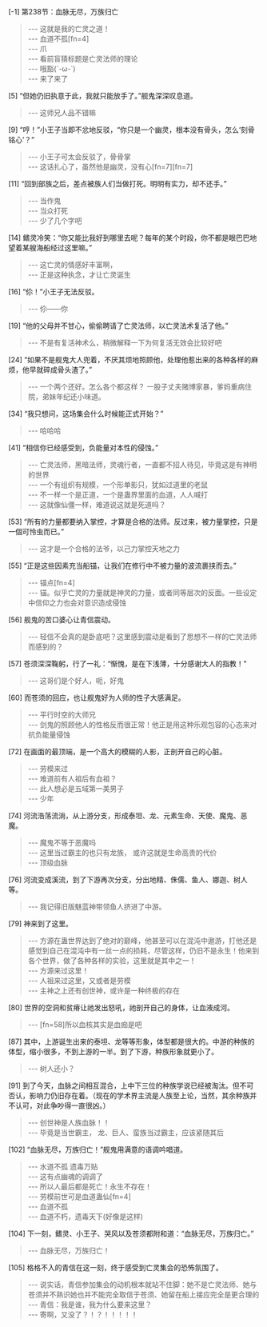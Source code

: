 
[-1] 第238节：血脉无尽，万族归亡
>--- 这就是我的亡灵之道！<br>
>--- 血道不孤[fn=4]<br>
>--- 爪<br>
>--- 看前盲猜标题是亡灵法师的理论<br>
>--- 哦豁(´-ω-`)<br>
>--- 来了来了<br>

[5] “但她仍旧执意于此，我就只能放手了。”舰鬼深深叹息道。
>--- 这师兄人品不错嘛<br>

[9] “哼！”小王子当即不忿地反驳，“你只是一个幽灵，根本没有骨头，怎么‘刻骨铭心’？”
>--- 小王子可太会反驳了，骨骨掌<br>
>--- 这话扎心了，虽然他是幽灵，没有心[fn=7][fn=7]<br>

[11] “回到部族之后，差点被族人们当做打死。明明有实力，却不还手。”
>--- 当作鬼<br>
>--- 当众打死<br>
>--- 少了几个字吧<br>

[14] 鳍灵冷笑：“你又能比我好到哪里去呢？每年的某个时段，你不都是眼巴巴地望着某艘海船经过这里嘛。”
>--- 这亡灵的情感好丰富啊，<br>
>--- 正是这种执念，才让亡灵诞生<br>

[16] “伱！”小王子无法反驳。
>--- 伱——你<br>

[19] “他的父母并不甘心，偷偷聘请了亡灵法师，以亡灵法术复活了他。”
>--- 不是有复活神术么，稍微解释一下为何复活无效会比较好吧<br>

[24] “如果不是舰鬼大人兜着，不厌其烦地照顾他，处理他惹出来的各种各样的麻烦，他早就碎成骨头渣了。”
>--- 一个两个还好。怎么各个都这样？
一股子丈夫赌博家暴，爹妈重病住院，弟妹年纪还小味道。<br>

[34] “我只想问，这场集会什么时候能正式开始？”
>--- 哈哈哈<br>

[41] “相信你已经感受到，负能量对本性的侵蚀。”
>--- 亡灵法师，黑暗法师，灵魂行者，一直都不招人待见，毕竟这是有神明的世界<br>
>--- 一个有组织有规模，一个形单影只，犹如过道里的老鼠<br>
>--- 不一样一个是正道，一个是蛊界里面的血道，人人喊打<br>
>--- 这就像仙僵一样，难道说这就是死道吗？<br>

[53] “所有的力量都要纳入掌控，才算是合格的法师。反过来，被力量掌控，只是一個可怜虫而已。”
>--- 这才是一个合格的法爷，以己力掌控天地之力<br>

[55] “正是这些因素充当船锚，让我们在修行中不被力量的波流裹挟而去。”
>--- 锚点[fn=4]<br>
>--- 锚。似乎亡灵的力量就是神灵的力量，或者同等层次的反面。一些设定中信仰之力也会对意识造成侵蚀<br>

[56] 舰鬼的苦口婆心让青信震动。
>--- 轻信不会真的是卧底吧？这里感到震动是看到了思想不一样的亡灵法师而感到的？<br>

[57] 苍须深深鞠躬，行了一礼：“惭愧，是在下浅薄，十分感谢大人的指教！”
>--- 这哥们是个好人，呃，好鬼<br>

[60] 而苍须的回应，也让舰鬼好为人师的性子大感满足。
>--- 平行时空的大师兄<br>
>--- 剑鬼的照顾他人的性格反而很正常！他正是用这种乐观包容的心态来对抗负能量侵蚀<br>

[72] 在画面的最顶端，是一个高大的模糊的人影，正剖开自己的心脏。
>--- 劳模来过<br>
>--- 难道前有人祖后有血祖？<br>
>--- 此人想必是五域第一美男子<br>
>--- 少年<br>

[74] 河流浩荡流淌，从上游分支，形成泰坦、龙、元素生命、天使、魔鬼、恶魔。
>--- 魔鬼不等于恶魔吗<br>
>--- 这里当过霸主的也只有龙族，
或许这就是生命高贵的代价<br>
>--- 顶级血脉<br>

[76] 河流变成溪流，到了下游再次分支，分出地精、侏儒、鱼人、娜迦、树人等。
>--- 我记得旧版魅蓝神带领鱼人挤进了中游。<br>

[79] 神来到了这里。
>--- 方源在蛊世界达到了绝对的巅峰，他甚至可以在混沌中遨游，打他还是感觉到自己在混沌中有一丝一点的损耗，尽管这样，仍旧不是永生！他来到各个世界，做了各种各样的实验，这里就是其中之一！<br>
>--- 方源来过这里！<br>
>--- 人祖来过这里，又或者是劳模<br>
>--- 主神之上还有创世神，或许是一种终极的存在<br>

[80] 世界的空洞和贫瘠让祂发出怒吼，祂剖开自己的身体，让血液成河。
>--- [fn=58]所以血核其实是血痂是吧<br>

[87] 其中，上游诞生出来的泰坦、龙等等形象，体型都是很大的。中游的种族的体型，缩小很多，不到上游的一半。到了下游，种族形象就更小了。
>--- 树人还小？<br>

[91] 到了今天，血脉之间相互混合，上中下三位的种族学说已经被淘汰。但不可否认，影响力仍旧存在着。（现在的学术界主流是人族至上论，当然，其余种族并不认可，对此争吵得一直很凶。）
>--- 创世神是人族血脉！！<br>
>--- 毕竟是当世霸主，
龙、巨人、蛮族当过霸主，应该紧随其后<br>

[102] “血脉无尽，万族归亡！”舰鬼用满意的语调吟唱道。
>--- 水道不孤 遗毒万贴<br>
>--- 这有点幽魂的调调了<br>
>--- 所以人最后都是死亡！永生不存在！<br>
>--- 劳模前世可是血道蛊仙[fn=4]<br>
>--- 血道不孤<br>
>--- 血道不朽，遗毒天下(好像是这样)<br>

[104] 下一刻，鳍灵、小王子、哭风以及苍须都附和道：“血脉无尽，万族归亡。”
>--- 血脉无尽，万族归亡！<br>

[105] 格格不入的青信在这一刻，终于感受到亡灵集会的恐怖氛围了。
>--- 说实话，青信参加集会的动机根本就站不住脚：她不是亡灵法师、她与苍须并不熟识她也并不能完全取信于苍须、她留在船上接应完全是更合理的<br>
>--- 青信：我是谁，我为什么要来这里？<br>
>--- 寄啊，又没了？！？！！！！！<br>
